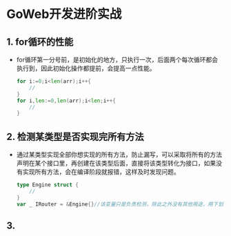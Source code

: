 # GoWeb开发进阶实战

## 1. for循环的性能

- for循环第一分号前，是初始化的地方，只执行一次，后面两个每次循环都会执行到，因此初始化操作都提前，会提高一点性能。

  ```go
  for i:=0;i<len(arr);i++{
      //
  }
  for i,len:=0,len(arr);i<len;i++{
      //
  }
  ```

## 2. 检测某类型是否实现完所有方法

- 通过某类型实现全部你想实现的所有方法，防止漏写，可以采取将所有的方法声明在某个接口里，再创建在该类型后面，直接将该类型转化为接口，如果没有实现所有方法，会在编译阶段就报错，这样及时发现问题。

  ```go
  type Engine struct {
      //
  }
  var _ IRouter = &Engine{}//该变量只是负责检测，除此之外没有其他用途，用下划线
  ```

## 3. 
